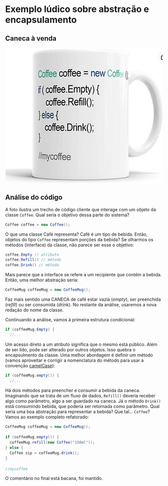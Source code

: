# Exemplo lúdico sobre abstração e encapsulamento

## Caneca à venda
![Foto](coffeemug.jpg)


## Análise do código

A foto ilustra um trecho de código cliente que interage com um objeto da classe `Coffee`. Qual seria o objetivo dessa parte do sistema?

```java
Coffee coffee = new Coffee();
```
O que uma classe Café representa? Café é um tipo de bebida. Então, objetos do tipo `Coffee` representam porções da bebida? Se olharmos os métodos (interface) da classe, não parece ser esse o objetivo:

```java
coffee.Empty // atributo
coffee.Refill() // método
coffee.Drink() // método
```

Mais parece que a interface se refere a um recipiente que contém a bebida. Então, uma melhor abstração seria:

```java
CoffeeMug coffeeMug = new CoffeeMug();
```

Faz mais sentido uma CANECA de café estar vazia (*empty*), ser preenchida (*refill*) ou ser consumida (*drink*). No restante da análise, usaremos a nova redação do nome da classe.

Continuando a análise, vamos à primeira estrutura condicional:

```java
if (coffeeMug.Empty) {
  //...
```

Um acesso direto a um atributo significa que o mesmo está público. Além de ser lido, pode ser alterado por outros objetos. Isso quebra o encapsulmento da classe. Uma melhor abordagem é definir um método (vamos aproveitar e corrigir a nomenclatura do método para usar a convenção [camelCase](https://www.alura.com.br/artigos/convencoes-nomenclatura-camel-pascal-kebab-snake-case)):

```java
if (coffeeMug.empty()) {
  //...
```

Há dois métodos para preencher e consumir a bebida da caneca. Imaginando que se trata de um fluxo de dados, `Refill()` deveria receber algo como parâmetro, algo a ser guardado na caneca. Já o método `Drink()` está consumindo bebida, que poderia ser retornada como parâmetro. Qual seria uma boa abstração para representar a bebida? Que tal... `Coffee`? Vamos ao exemplo completo refatorado:

```java
CoffeeMug coffeeMug = new CoffeeMug();

if (coffeeMug.empty()) {
  coffeeMug.refill(new Coffee("150ml"));
} else {
  Coffee sip = coffeeMug.drink();
}

//mycoffee
```

O comentário no final está bacana, foi mantido.